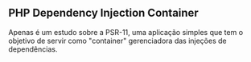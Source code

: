 ## PHP Dependency Injection Container

Apenas é um estudo sobre a PSR-11, uma aplicação simples que tem o objetivo de servir como "container" gerenciadora das injeções de dependências.
